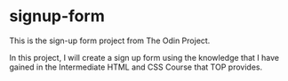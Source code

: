 # signup-form
This is the sign-up form project from The Odin Project.

In this project, I will create a sign up form using the 
knowledge that I have gained in the Intermediate HTML and CSS
Course that TOP provides.
